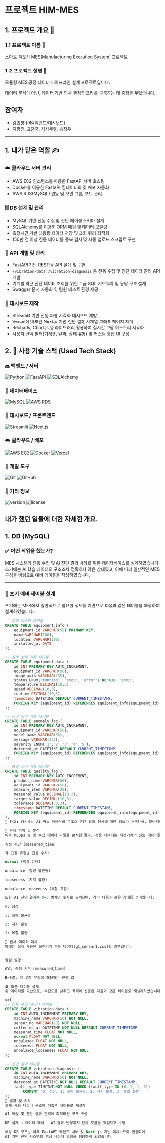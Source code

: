 # 프로젝트 HIM-MES

## 1. 프로젝트 개요 📌

### 1.1 프로젝트 이름 📁

스마트 팩토리 MES(Manufacturing Execution System) 프로젝트

### 1.2 프로젝트 설명 📝

모듈형 MES 공정 데이터 파이프라인 설계 프로젝트입니다.

데이터 분석이 아닌, 데이터 기반 의사 결정 인프라를 구축하는 데 중점을 두었습니다.

## 참여자
- 김민창 (DB/백엔드/대시보드)
- 지평진, 고찬국, 김사무엘, 송창우

---

## 1. 내가 맡은 역할 ✍

### ☁️ 클라우드 서버 관리
- AWS EC2 인스턴스를 이용한 FastAPI 서버 호스팅
- Docker를 이용한 FastAPI 컨테이너화 및 배포 자동화
- AWS RDS(MySQL) 연동 및 보안 그룹, 포트 관리

### 🗄️ DB 설계 및 관리
- MySQL 기반 진동 수집 및 진단 테이블 스키마 설계
- SQLAlchemy를 이용한 ORM 매핑 및 데이터 모델링
- 측정시간 기반 대용량 데이터 저장 및 조회 쿼리 최적화
- 150만 건 이상 진동 데이터를 중복 검사 및 자동 업로드 스크립트 구현

### 🔧 API 개발 및 관리
- FastAPI 기반 RESTful API 설계 및 구현
- `/vibration-data`, `/vibration-diagnosis` 등 진동 수집 및 진단 데이터 관리 API 개발
- 기계별 최근 진단 데이터 조회를 위한 고급 SQL 서브쿼리 및 응답 구조 설계
- Swagger 문서 자동화 및 팀원 테스트 환경 제공

### 🎨 대시보드 제작
- Streamlit 기반 진동 파형 시각화 대시보드 개발
- Vercel에 배포된 Next.js 기반 진단 결과 시계열 그래프 페이지 제작
- Recharts, Chart.js 등 라이브러리 활용하여 실시간 고장 히스토리 시각화
- 사용자 선택 필터(기계명, 날짜, 상태 유형) 및 커스텀 툴팁 UI 구성

## 2. 🧰 사용 기술 스택 (Used Tech Stack)

### 🔙 백엔드 / 서버
![Python](https://img.shields.io/badge/language-Python-3776AB)
![FastAPI](https://img.shields.io/badge/framework-FastAPI-009688)
![SQLAlchemy](https://img.shields.io/badge/ORM-SQLAlchemy-FF6F00)

### 🧮 데이터베이스
![MySQL](https://img.shields.io/badge/DB-MySQL-4479A1)
![AWS RDS](https://img.shields.io/badge/database-AWS%20RDS-527FFF)

### 🎨 대시보드 / 프론트엔드
![Streamlit](https://img.shields.io/badge/visualization-Streamlit-FF4B4B)
![Next.js](https://img.shields.io/badge/frontend-Next.js-000000)

### ☁️ 클라우드 / 배포
![AWS EC2](https://img.shields.io/badge/cloud-AWS%20EC2-FF9900)
![Docker](https://img.shields.io/badge/container-Docker-2496ED)
![Vercel](https://img.shields.io/badge/deploy-Vercel-000000)

### 🔧 개발 도구
![Git](https://img.shields.io/badge/version--control-Git-F05032)
![GitHub](https://img.shields.io/badge/repo-GitHub-181717)

### 📄 기타 정보
![version](https://img.shields.io/badge/version-1.0.0-brightgreen)
![license](https://img.shields.io/badge/license-MIT-yellow)

## 내가 했던 일들에 대한 자세한 개요.

## 1. DB (MySQL)

### ✅ 어떤 작업을 했는가?

MES 시스템의 진동 수집 및 AI 진단 결과 처리를 위한 데이터베이스를 설계하였습니다.  
초기에는 AI 학습 데이터의 구조조차 명확하지 않은 상태였고, 이에 따라 일반적인 MES 구성을 바탕으로 예비 테이블을 작성하였습니다.

---

### 🔎 초기 예비 테이블 설계

초기에는 MES에서 일반적으로 필요한 정보를 기반으로 다음과 같은 테이블을 예상하여 설계하였습니다.

```sql
-- 설비 마스터 테이블
CREATE TABLE equipment_info (
    equipment_id VARCHAR(50) PRIMARY KEY,
    name VARCHAR(100),
    location VARCHAR(100),
    installed_at DATE
);

-- 설비 상태 기록 테이블
CREATE TABLE equipment_data (
    id INT PRIMARY KEY AUTO_INCREMENT,
    equipment_id VARCHAR(50),
    image_path VARCHAR(255),
    status ENUM('running', 'stop', 'error') DEFAULT 'stop',
    temperature DECIMAL(10,3),
    speed DECIMAL(10,3),
    runtime DECIMAL(10,3),
    timestamp DATETIME DEFAULT CURRENT_TIMESTAMP,
    FOREIGN KEY (equipment_id) REFERENCES equipment_info(equipment_id)
);

-- 이상 탐지 기록 테이블
CREATE TABLE anomaly_log (
    id INT PRIMARY KEY AUTO_INCREMENT,
    equipment_id VARCHAR(50),
    model_name VARCHAR(30),
    message VARCHAR(255),
    severity ENUM('1','2','3','4','5'),
    detected_at DATETIME DEFAULT CURRENT_TIMESTAMP,
    FOREIGN KEY (equipment_id) REFERENCES equipment_info(equipment_id)
);

-- 품질 검사 기록 테이블
CREATE TABLE quality_log (
    id INT PRIMARY KEY AUTO_INCREMENT,
    product_name VARCHAR(50),
    equipment_id VARCHAR(50),
    measure_item VARCHAR(20),
    measured_value DECIMAL(10,3),
    target_value DECIMAL(10,3),
    tolerance DECIMAL(10,3),
    timestamp DATETIME DEFAULT CURRENT_TIMESTAMP,
    FOREIGN KEY (equipment_id) REFERENCES equipment_info(equipment_id)
);
📌 참고: 당시에는 AI 학습 데이터의 구조와 진단 결과 형식에 대한 정보가 부족하여, 일반적인 예측 보전 시스템의 구조에 맞추어 설계하였습니다.

🧩 문제 파악 및 분석
이후 MLOps 팀 및 수집 데이터 파일을 분석한 결과, 사용 데이터는 회전기계의 진동 데이터를 기반으로 하며, 일부러 고장 상태를 만들어 측정한 센서 값임을 확인했습니다.

측정 시간 (measured_time)

각 고장 유형별 진동 수치:

normal (정상 상태)

unbalance (질량 불균형)

looseness (지지 불량)

unbalance_looseness (복합 고장)

또한 AI 진단 결과는 0~3 범위의 숫자로 출력되며, 각각 다음과 같은 상태를 의미합니다:

0: 정상

1: 질량 불균형

2: 지지 불량

3: 복합 불량

📸 센서 데이터 예시
아래는 실제 사용된 회전기계 진동 데이터(g1_sensor1.csv)의 일부입니다.


컬럼 설명:

A열: 측정 시간 (measured_time)

B~E열: 각 고장 유형에 해당하는 진동 값

🛠️ 최종 테이블 설계
위 데이터를 기반으로, 복잡도를 낮추고 목적에 집중된 다음과 같은 테이블로 재설계하였습니다.

sql
-- 진동 수집 데이터 테이블
CREATE TABLE vibration_data (
    id INT AUTO_INCREMENT PRIMARY KEY,
    machine_name VARCHAR(50) NOT NULL,
    sensor_no VARCHAR(20) NOT NULL,
    collected_at DATETIME NOT NULL DEFAULT CURRENT_TIMESTAMP,
    measured_time FLOAT NOT NULL,
    normal FLOAT NOT NULL,
    unbalance FLOAT NOT NULL,
    looseness FLOAT NOT NULL,
    unbalance_looseness FLOAT NOT NULL
);

-- 진단 결과 테이블
CREATE TABLE vibration_diagnosis (
    id INT AUTO_INCREMENT PRIMARY KEY,
    machine_name VARCHAR(50) NOT NULL,
    detected_at DATETIME NOT NULL DEFAULT CURRENT_TIMESTAMP,
    fault_type TINYINT NOT NULL CHECK (fault_type IN (0, 1, 2, 3))
        COMMENT '0: 정상, 1: 질량 불균형, 2: 지지 불량, 3: 복합 불량'
);
📌 결과 및 의의
실제 사용 데이터 구조에 적합한 테이블로 재설계

AI 학습 및 진단 결과 관리에 최적화된 구조 구성

DB 설계 → 데이터 해석 → AI 결과 반영까지 전체 흐름을 책임지고 수행

해당 DB 구조는 이후 FastAPI 백엔드 서버 및 Next.js 기반 대시보드와 연동되어
AI 기반 진단 시스템의 핵심 데이터 흐름을 담당하게 되었습니다.